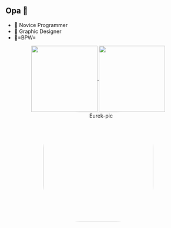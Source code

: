 ## Opa 👋

- 🗿 Novice Programmer
- 🗿 Graphic Designer
- 🍌=BPW=

<div align="center">
  <a href="https://github.com/MrEurek">
  <img align="center"  height="180em" src="https://github-readme-stats.vercel.app/api?username=MrEurek&show_icons=true&theme=dark&include_all_commits=true&count_private=true"/>
  <img align="center"  height="180em" src="https://github-readme-stats.vercel.app/api/top-langs/?username=MrEurek&layout=compact&langs_count=7&theme=dark"/>
  <img align="center" alt="Eurek-pic" height="300" style="border-radius:100px;" src="https://steamuserimages-a.akamaihd.net/ugc/1686019950999533175/92358E5CFE40302A962B2BD45B53C25DE07E915C/?imw=450&impolicy=Letterbox">
</div>
  
